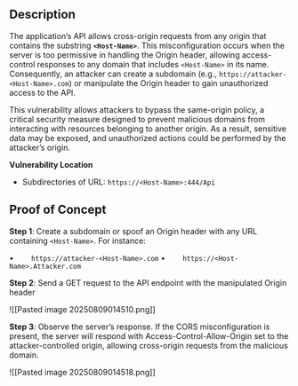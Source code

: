 ## Description

The application’s API allows cross-origin requests from any origin that contains the substring **`<Host-Name>`**. This misconfiguration occurs when the server is too permissive in handling the Origin header, allowing access-control responses to any domain that includes `<Host-Name>` in its name. Consequently, an attacker can create a subdomain (e.g., `https://attacker-<Host-Name>.com`) or manipulate the Origin header to gain unauthorized access to the API.

This vulnerability allows attackers to bypass the same-origin policy, a critical security measure designed to prevent malicious domains from interacting with resources belonging to another origin. As a result, sensitive data may be exposed, and unauthorized actions could be performed by the attacker’s origin. 


**Vulnerability Location**

- Subdirectories of URL: `https://<Host-Name>:444/Api`

## Proof of Concept

**Step 1**: Create a subdomain or spoof an Origin header with any URL containing `<Host-Name>`. For instance:

•        `https://attacker-<Host-Name>.com`
•        `https://<Host-Name>.Attacker.com`

**Step 2**: Send a GET request to the API endpoint with the manipulated Origin header

![[Pasted image 20250809014510.png]]

**Step 3**: Observe the server’s response. If the CORS misconfiguration is present, the server will respond with Access-Control-Allow-Origin set to the attacker-controlled origin, allowing cross-origin requests from the malicious domain.

![[Pasted image 20250809014518.png]]